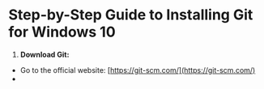 # Step-by-Step Guide to Installing Git for Windows 10

1. **Download Git:**
  - Go to the official website: [https://git-scm.com/](https://git-scm.com/)
  - 
